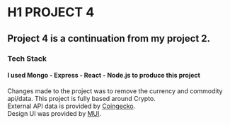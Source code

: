 # H1 PROJECT 4 
 
## Project 4 is a continuation from my project 2.
 
### Tech Stack
#### I used Mongo - Express - React - Node.js to produce this project 


Changes made to the project was to remove the currency and commodity api/data.
This project is fully based around Crypto.  
External API data is provided by [Coingecko](https://www.coingecko.com/en/api/documentation).  
Design UI was provided by [MUI](https://mui.com/).  


 
 

